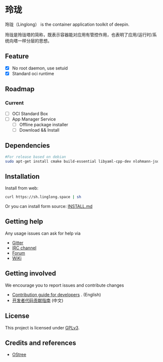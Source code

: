 # 玲珑

玲珑（Linglong） is the container application toolkit of deepin.

玲珑是玲珑塔的简称，既表示容器能对应用有管控作用，也表明了应用/运行时/系统向塔一样分层的思想。

## Feature

- [x] No root daemon, use setuid
- [x] Standard oci runtime

## Roadmap

### Current

- [ ] OCI Standard Box
- [ ] App Manager Service
    - [ ] Offline package installer
    - [ ] Download && Install

## Dependencies

```bash
#For release based on debian
sudo apt-get install cmake build-essential libyaml-cpp-dev nlohmann-json3-dev libgtest-dev qt5-qmake qtbase5-dev libdtkcore-dev libcrypto++-dev libarchive-dev
```

## Installation

Install from web:

```bash
curl https://sh.linglong.space | sh
```

Or you can install form source: [INSTALL.md](INSTALL.md)

## Getting help

Any usage issues can ask for help via

- [Gitter](https://gitter.im/orgs/linuxdeepin/rooms)
- [IRC channel](https://webchat.freenode.net/?channels=deepin)
- [Forum](https://bbs.deepin.org)
- [WiKi](https://wiki.deepin.org/)

## Getting involved

We encourage you to report issues and contribute changes

- [Contribution guide for developers](https://github.com/linuxdeepin/developer-center/wiki/Contribution-Guidelines-for-Developers-en)
  . (English)
- [开发者代码贡献指南](https://github.com/linuxdeepin/developer-center/wiki/Contribution-Guidelines-for-Developers) (中文)

## License

This project is licensed under [GPLv3]().

## Credits and references

- [OStree](https://github.com/ostreedev/ostree)
